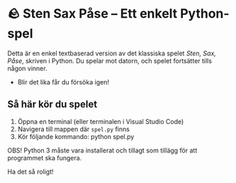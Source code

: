 # 🪨 Sten Sax Påse – Ett enkelt Python-spel

Detta är en enkel textbaserad version av det klassiska spelet *Sten, Sax, Påse*, skriven i Python. Du spelar mot datorn, och spelet fortsätter tills någon vinner.
- Blir det lika får du försöka igen!

##  Så här kör du spelet

1. Öppna en terminal (eller terminalen i Visual Studio Code)
2. Navigera till mappen där `spel.py` finns
3. Kör följande kommando: python spel.py

OBS!
Python 3 måste vara installerat och tillagt som tillägg för att programmet ska fungera.


Ha det så roligt!

